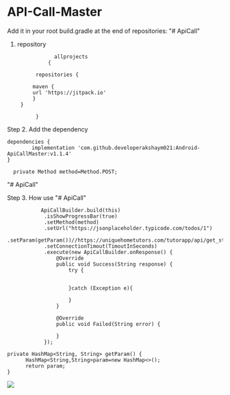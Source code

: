 # API-Call-Master

Add it in your root build.gradle at the end of repositories: "# ApiCall"
1. repository

  
  
                   allprojects 
                 {
       
		     repositories {
    
			maven { 
			url 'https://jitpack.io'
			}
		}
	
             } 
  
  Step 2. Add the dependency
  
  
  	dependencies {
	        implementation 'com.github.developerakshaym021:Android-ApiCallMaster:v1.1.4'
	}
  
      private Method method=Method.POST;

  
"# ApiCall"



Step 3. How use "# ApiCall"


               ApiCallBuilder.build(this)
                .isShowProgressBar(true)
                .setMethod(method)
                .setUrl("https://jsonplaceholder.typicode.com/todos/1")
                .setParam(getParam())//https://uniquehometutors.com/tutorapp/api/get_student_banners
                .setConnectionTimout(TimoutInSeconds)
                .execute(new ApiCallBuilder.onResponse() {
                    @Override
                    public void Success(String response) {
                        try {

                          
                        }catch (Exception e){
                            
                        }
                    }

                    @Override
                    public void Failed(String error) {
                        
                    }
                });
		
	private HashMap<String, String> getParam() {
          HashMap<String,String>param=new HashMap<>();
          return param;
    }
    
    
    



[![](https://jitpack.io/v/developerakshaym021/Android-ApiCallMaster.svg)](https://jitpack.io/#developerakshaym021/Android-ApiCallMaster)
